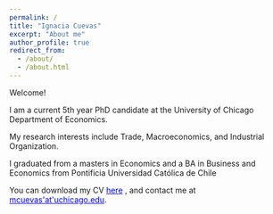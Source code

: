 ```yaml
---
permalink: /
title: "Ignacia Cuevas"
excerpt: "About me"
author_profile: true
redirect_from: 
  - /about/
  - /about.html
---
```


Welcome!

I am a current 5th year PhD candidate at the University of Chicago Department of Economics.

My research interests include Trade, Macroeconomics, and Industrial Organization.

I graduated from a masters in Economics and a BA in Business and Economics from Pontificia Universidad Católica de Chile

You can download my CV <a href='https://thomasbourany.github.io/files/CV_2023_Cuevas.pdf' style="color:blue">here</a> , and contact me at <a href='mailto:mcuevas-- at--uchicago.edu' style="color:blue">mcuevas'at'uchicago.edu</a>. 
